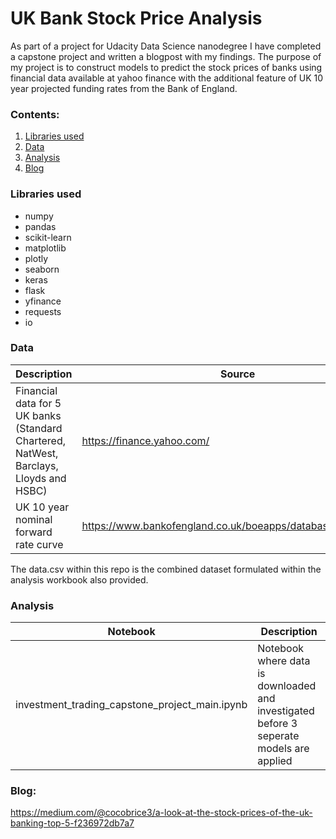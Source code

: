 # UK Bank Stock Price Analysis

As part of a project for Udacity Data Science nanodegree I have completed a capstone project and written a blogpost with my findings. The purpose of my project is to construct models to predict the stock prices of banks using financial data available at yahoo finance with the additional feature of UK 10 year projected funding rates from the Bank of England. 

### Contents:
1. [Libraries used](#libraries-used)
2. [Data](#data)
3. [Analysis](#analysis)
4. [Blog](#blog)

### **Libraries used**
* numpy
* pandas
* scikit-learn
* matplotlib
* plotly
* seaborn
* keras
* flask
* yfinance
* requests
* io

### **Data**
|           Description                      |                    Source                      |
|--------------------------------------------|------------------------------------------------|
| Financial data for 5 UK banks (Standard Chartered, NatWest, Barclays, Lloyds and HSBC)   | https://finance.yahoo.com/|
| UK 10 year nominal forward rate curve      | https://www.bankofengland.co.uk/boeapps/database/default.asp/|

The data.csv within this repo is the combined dataset formulated within the analysis workbook also provided. 

### **Analysis**
|   Notebook      | Description |
|---|---|
| investment_trading_capstone_project_main.ipynb | Notebook where data is downloaded and investigated before 3 seperate models are applied |

### **Blog**:
https://medium.com/@cocobrice3/a-look-at-the-stock-prices-of-the-uk-banking-top-5-f236972db7a7
